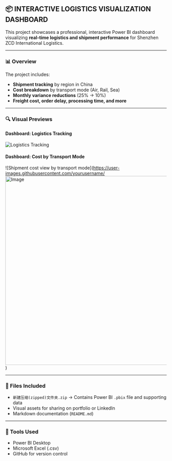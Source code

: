 ## 📦 INTERACTIVE LOGISTICS VISUALIZATION DASHBOARD

This project showcases a professional, interactive Power BI dashboard visualizing **real-time logistics and shipment performance** for Shenzhen ZCD International Logistics.

---

### 📊 Overview
The project includes:
- **Shipment tracking** by region in China
- **Cost breakdown** by transport mode (Air, Rail, Sea)
- **Monthly variance reductions** (25% → 10%)
- **Freight cost, order delay, processing time, and more**

---

### 🔍 Visual Previews

#### Dashboard: Logistics Tracking
![Logistics Tracking](https://user-images.githubusercontent.com/yourusername/placeholder.png)

#### Dashboard: Cost by Transport Mode
![Shipment cost view by transport mode](https://user-images.githubusercontent.com/yourusername/<img width="589" alt="Image" src="https://github.com/user-attachments/assets/1f1c9cd8-9c7d-4930-98c3-6d45cff5043a" />)

---

### 📁 Files Included

- `新建压缩(zipped)文件夹.zip` → Contains Power BI `.pbix` file and supporting data
- Visual assets for sharing on portfolio or LinkedIn
- Markdown documentation (`README.md`)

---

### 🔧 Tools Used

- Power BI Desktop
- Microsoft Excel (.csv)
- GitHub for version control
